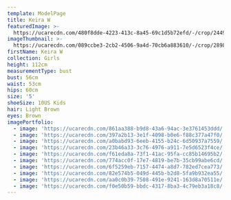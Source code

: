 ```yaml
---
template: ModelPage
title: Keira W
featuredImage: >-
  https://ucarecdn.com/480f8dde-4223-413c-8a45-69c1d5b72efd/-/crop/2449x1392/0,148/-/preview/
imageThumbnail: >-
  https://ucarecdn.com/089ccbe3-2cb2-4506-9a4d-70cb6a883610/-/crop/2898x3693/696,1009/-/preview/
firstName: Keira W
collection: Girls
height: 112cm
measurementType: bust
bust: 56cm
waist: 53cm
hips: 60cm
size: '5'
shoeSize: 10US Kids
hair: Light Brown
eyes: Brown
imagePortfolio:
  - image: 'https://ucarecdn.com/861aa388-b9d8-43a6-94ac-3e3761453ddd/'
  - image: 'https://ucarecdn.com/397a2b13-3e1f-4098-b0e6-f88c377a47f0/'
  - image: 'https://ucarecdn.com/a0babd93-6eeb-4155-b24c-6d50937a7559/'
  - image: 'https://ucarecdn.com/23b46a33-3c76-4976-a911-7e5d6523f4ce/'
  - image: 'https://ucarecdn.com/f61eda8a-73f1-41ac-95fa-cc85b14695b2/'
  - image: 'https://ucarecdn.com/774acc0f-17e7-4819-be7b-35cb99abe6cd/'
  - image: 'https://ucarecdn.com/6f5259eb-7157-4474-a8d7-782ed7cea773/'
  - image: 'https://ucarecdn.com/82e574b5-049d-445b-b2d8-5fa9b932ea55/'
  - image: 'https://ucarecdn.com/aa0c0b39-7508-491e-9241-163d8a70511e/'
  - image: 'https://ucarecdn.com/f0e50b59-bbdc-4317-8ba3-4c79eb3a18c8/'
---
```


